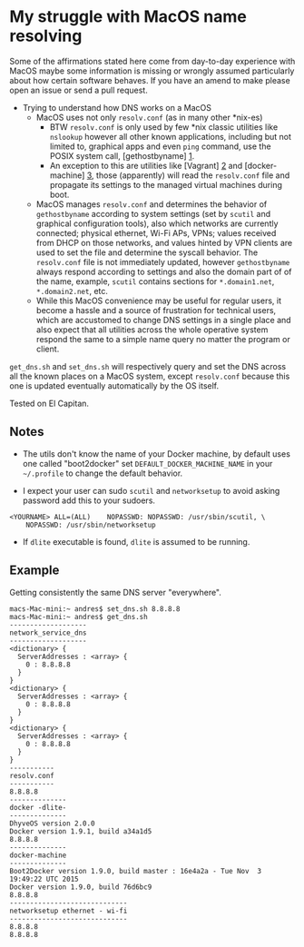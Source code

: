 My struggle with MacOS name resolving
=====================================

Some of the affirmations stated here come from day-to-day experience with
MacOS maybe some information is missing or wrongly assumed particularly about
how certain software behaves. If you have an amend to make please open an issue
or send a pull request.

 - Trying to understand how DNS works on a MacOS
   - MacOS uses not only `resolv.conf` (as in many other \*nix-es)
     - BTW `resolv.conf` is only used by few \*nix classic utilities
       like `nslookup` however all other known applications, including
       but not limited to, graphical apps and even `ping` command, use
       the POSIX system call, [gethostbyname] [1].
     - An exception to this are utilities like [Vagrant] [2] and
       [docker-machine] [3], those (apparently) will read the `resolv.conf`
       file and propagate its settings to the managed virtual machines during
       boot.
   - MacOS manages `resolv.conf` and determines the behavior of `gethostbyname`
       according to system settings (set by `scutil` and graphical
       configuration tools), also which networks are currently connected;
       physical ethernet, Wi-Fi APs, VPNs; values received from DHCP on those
       networks, and values hinted by VPN clients are used to set the file and
       determine the syscall behavior. The `resolv.conf` file is not
       immediately updated, however `gethostbyname` always respond according to
       settings and also the domain part of of the name, example, `scutil`
       contains sections for `*.domain1.net`, `*.domain2.net`, etc.
   - While this MacOS convenience may be useful for regular users, it
     become a hassle and a source of frustration for technical users, which
     are accustomed to change DNS settings in a single place and also expect
     that all utilities across the whole operative system respond the same
     to a simple name query no matter the program or client.

`get_dns.sh` and `set_dns.sh` will respectively query and set the DNS across
all the known places on a MacOS system, except `resolv.conf` because this one
is updated eventually automatically by the OS itself.

Tested on El Capitan.

Notes
-----

 - The utils don't know the name of your Docker machine, by default uses one
called "boot2docker" set `DEFAULT_DOCKER_MACHINE_NAME` in your `~/.profile`
to change the default behavior.

 - I expect your user can sudo `scutil` and `networksetup` to avoid asking
password add this to your sudoers.

```
<YOURNAME> ALL=(ALL)	NOPASSWD: NOPASSWD: /usr/sbin/scutil, \
    NOPASSWD: /usr/sbin/networksetup
```

 - If `dlite` executable is found, `dlite` is assumed to be running.

Example
-------

Getting consistently the same DNS server "everywhere".

    macs-Mac-mini:~ andres$ set_dns.sh 8.8.8.8
    macs-Mac-mini:~ andres$ get_dns.sh
    -------------------
    network_service_dns
    -------------------
    <dictionary> {
      ServerAddresses : <array> {
        0 : 8.8.8.8
      }
    }
    <dictionary> {
      ServerAddresses : <array> {
        0 : 8.8.8.8
      }
    }
    <dictionary> {
      ServerAddresses : <array> {
        0 : 8.8.8.8
      }
    }
    -----------
    resolv.conf
    -----------
    8.8.8.8
    --------------
    docker -dlite-
    --------------
    DhyveOS version 2.0.0
    Docker version 1.9.1, build a34a1d5
    8.8.8.8
    --------------
    docker-machine
    --------------
    Boot2Docker version 1.9.0, build master : 16e4a2a - Tue Nov  3 19:49:22 UTC 2015
    Docker version 1.9.0, build 76d6bc9
    8.8.8.8
    -----------------------------
    networksetup ethernet - wi-fi
    -----------------------------
    8.8.8.8
    8.8.8.8

[1]: https://developer.apple.com/library/mac/documentation/Darwin/Reference/ManPages/man3/gethostbyname.3.html
[2]: https://www.vagrantup.com
[3]: https://docs.docker.com/machine/
